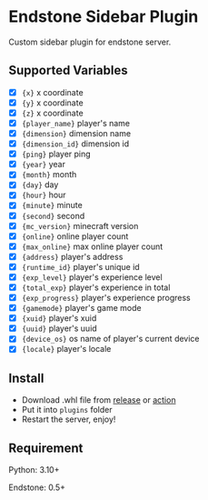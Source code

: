 # Endstone Sidebar Plugin

Custom sidebar plugin for endstone server.

## Supported Variables

- [x] `{x}` x coordinate
- [x] `{y}` x coordinate
- [x] `{z}` x coordinate
- [x] `{player_name}` player's name
- [x] `{dimension}` dimension name
- [x] `{dimension_id}` dimension id
- [x] `{ping}` player ping
- [x] `{year}` year
- [x] `{month}` month
- [x] `{day}` day
- [x] `{hour}` hour
- [x] `{minute}` minute
- [x] `{second}` second
- [x] `{mc_version}` minecraft version
- [x] `{online}` online player count
- [x] `{max_online}` max online player count
- [x] `{address}` player's address
- [x] `{runtime_id}` player's unique id
- [x] `{exp_level}` player's experience level
- [x] `{total_exp}` player's experience in total
- [x] `{exp_progress}` player's experience progress
- [x] `{gamemode}` player's game mode
- [x] `{xuid}` player's xuid
- [x] `{uuid}` player's uuid
- [x] `{device_os}` os name of player's current device
- [x] `{locale}` player's locale

## Install

- Download .whl file from [release](https://github.com/endstone-essentials/sidebar/releases) or [action](https://github.com/endstone-essentials/sidebar/actions/workflows/build.yml)
- Put it into `plugins` folder
- Restart the server, enjoy!

## Requirement

Python: 3.10+

Endstone: 0.5+